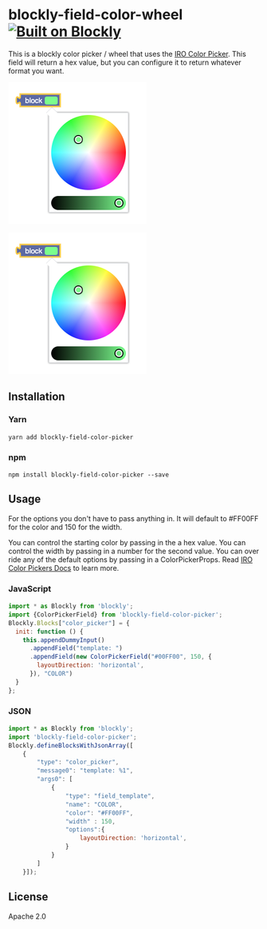 # blockly-field-color-wheel [![Built on Blockly](https://tinyurl.com/built-on-blockly)](https://github.com/google/blockly)

This is a blockly color picker / wheel that uses the [IRO Color Picker](https://github.com/jaames/iro.js).  This field will return a hex value, but you can configure it to return whatever format you want.  

![example 1](docs/demo1.png)

![example 2](docs/demo1.png)

## Installation

### Yarn
```
yarn add blockly-field-color-picker
```

### npm
```
npm install blockly-field-color-picker --save
```

## Usage

For the options you don't have to pass anything in.  It will default to 
#FF00FF for the color and 150 for the width.

You can control the starting color by passing in the a hex value.  You can control the width by passing in a number for the second value.   You can over ride any of the default options by passing in a ColorPickerProps.  Read [IRO Color Pickers Docs](https://github.com/jaames/iro.js?ref=devawesome.io#color-picker-options) to learn more. 

### JavaScript
```js
import * as Blockly from 'blockly';
import {ColorPickerField} from 'blockly-field-color-picker';
Blockly.Blocks["color_picker"] = {
  init: function () {
    this.appendDummyInput()
      .appendField("template: ")
      .appendField(new ColorPickerField("#00FF00", 150, {
        layoutDirection: 'horizontal',
      }), "COLOR")
  }
};
```
### JSON

```js
import * as Blockly from 'blockly';
import 'blockly-field-color-picker';
Blockly.defineBlocksWithJsonArray([
    {
        "type": "color_picker",
        "message0": "template: %1",
        "args0": [
            {
                "type": "field_template",
                "name": "COLOR",
                "color": "#FF00FF",
                "width" : 150,
                "options":{
                    layoutDirection: 'horizontal',
                }
            }
        ]
    }]);
```

## License

Apache 2.0
